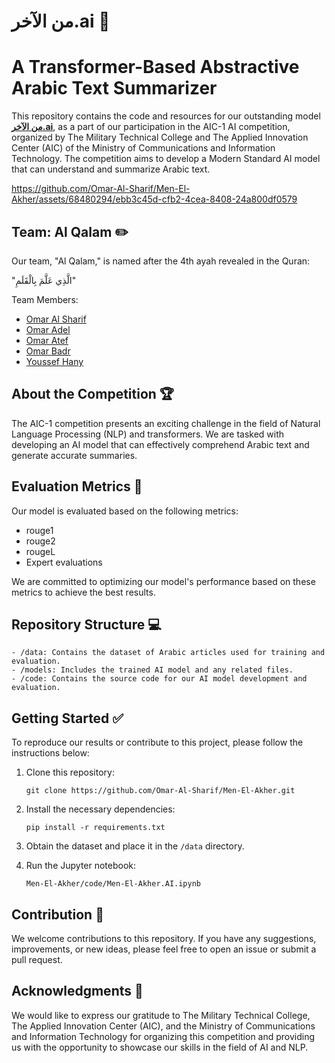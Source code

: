# **من الآخر.ai** 🧠
# A Transformer-Based Abstractive Arabic Text Summarizer 

This repository contains the code and resources for our outstanding model [**من الآخر.ai**](https://www.linkedin.com/posts/omar-al-sharif_%D9%8A%D8%B4%D8%B1%D9%81%D9%86%D8%A7-%D9%86%D8%B4%D8%A7%D8%B1%D9%83-%D8%A3%D8%AD%D8%AF-%D8%A3%D8%B6%D8%AE%D9%85-%D9%85%D8%B4%D8%A7%D8%B1%D9%8A%D8%B9-%D8%A7%D9%84%D8%B0%D9%83%D8%A7%D8%A1-%D8%A7%D9%84%D8%A7%D8%B5%D8%B7%D9%86%D8%A7%D8%B9%D9%8A-activity-7085613020566949888-JNS0/?utm_source=share&utm_medium=member_desktop), as a part of our participation in the AIC-1 AI competition, organized by The Military Technical College and The Applied Innovation Center (AIC) of the Ministry of Communications and Information Technology. The competition aims to develop a Modern Standard AI model that can understand and summarize Arabic text.

https://github.com/Omar-Al-Sharif/Men-El-Akher/assets/68480294/ebb3c45d-cfb2-4cea-8408-24a800df0579

## Team: Al Qalam ✏️

Our team, "Al Qalam," is named after the 4th ayah revealed in the Quran:

"الَّذِي عَلَّمَ بِالْقَلَمِ"

Team Members:
- [Omar Al Sharif](https://github.com/Omar-Al-Sharif)
- [Omar Adel](https://github.com/O-Bakr)
- [Omar Atef](https://github.com/Yalab7/)
- [Omar Badr](https://github.com/Grintaking19)
- [Youssef Hany](https://github.com/youssefhassan01)

## About the Competition 🏆

The AIC-1 competition presents an exciting challenge in the field of Natural Language Processing (NLP) and transformers. We are tasked with developing an AI model that can effectively comprehend Arabic text and generate accurate summaries.


## Evaluation Metrics 📏

Our model is evaluated based on the following metrics:

- rouge1
- rouge2
- rougeL
- Expert evaluations

We are committed to optimizing our model's performance based on these metrics to achieve the best results.

## Repository Structure 💻

```
- /data: Contains the dataset of Arabic articles used for training and evaluation.
- /models: Includes the trained AI model and any related files.
- /code: Contains the source code for our AI model development and evaluation.
```

## Getting Started ✅

To reproduce our results or contribute to this project, please follow the instructions below:

1. Clone this repository:

   ```
   git clone https://github.com/Omar-Al-Sharif/Men-El-Akher.git
   ```

2. Install the necessary dependencies:

   ```
   pip install -r requirements.txt
   ```

3. Obtain the dataset and place it in the `/data` directory.

4. Run the Jupyter notebook:

   ```
   Men-El-Akher/code/Men-El-Akher.AI.ipynb
   ```

## Contribution 🤝

We welcome contributions to this repository. If you have any suggestions, improvements, or new ideas, please feel free to open an issue or submit a pull request.

## Acknowledgments 💌

We would like to express our gratitude to The Military Technical College, The Applied Innovation Center (AIC), and the Ministry of Communications and Information Technology for organizing this competition and providing us with the opportunity to showcase our skills in the field of AI and NLP.

